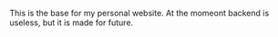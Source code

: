 This is the base for my personal website. At the momeont backend is useless, but it is made for future. 
